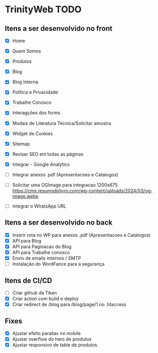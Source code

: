 # TrinityWeb TODO

## Itens a ser desenvolvido no front
- [X] Home
- [X] Quem Somos
- [X] Produtos
- [X] Blog
- [X] Blog Interna
- [X] Politica e Privacidade
- [X] Trabalhe Conosco
- [X] Interagções dos forms
- [X] Modais de Literatura Técnica/Solicitar amostra
- [X] Widget de Cookies
- [X] Sitemap
- [X] Revisar SEO em todas as páginas
- [X] Integrar - Google Analytics
- [ ] Integrar anexos .pdf (Apresentacoes e Catalogos)
- [ ] Solicitar uma OGImage para integracao 1200x675 https://cms.resumodolivro.com/wp-content/uploads/2024/03/og-image.webp 
- [ ] Integrar o WhatsApp URL


## Itens a ser desenvolvido no back
- [X] Inserir rota no WP para anexos .pdf (Apresentacoes e Catalogos)
- [X] API para Blog
- [X] API para Paginacao do Blog
- [X] API para Trabalhe conosco
- [X] Envio de emails internos / SMTP
- [ ] Instalação do WordFance para a segurança

## Itens de CI/CD
- [ ] Criar github da Tiken
- [X] Criar action com build e deploy
- [X] Criar redirect de /blog para /blog/page/1 no .htaccess

## Fixes
- [X] Ajustar efeito parallax no mobile
- [X] Ajustar overflow do hero de produtos
- [X] Ajustar responsivo de table de produtos